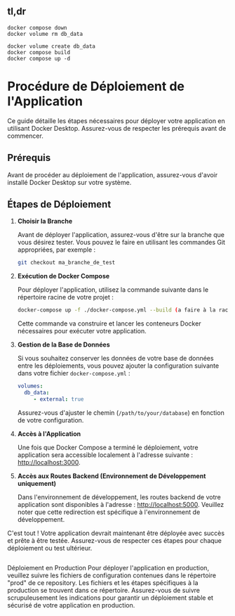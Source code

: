 ## tl,dr
```
docker compose down
docker volume rm db_data

docker volume create db_data
docker compose build
docker compose up -d

```
# Procédure de Déploiement de l'Application

Ce guide détaille les étapes nécessaires pour déployer votre application en utilisant Docker Desktop. Assurez-vous de respecter les prérequis avant de commencer.

## Prérequis

Avant de procéder au déploiement de l'application, assurez-vous d'avoir installé Docker Desktop sur votre système.

## Étapes de Déploiement

1. **Choisir la Branche**

   Avant de déployer l'application, assurez-vous d'être sur la branche que vous désirez tester. Vous pouvez le faire en utilisant les commandes Git appropriées, par exemple :

   ```bash
   git checkout ma_branche_de_test
   ```

2. **Exécution de Docker Compose**

   Pour déployer l'application, utilisez la commande suivante dans le répertoire racine de votre projet :

   ```bash
   docker-compose up -f ./docker-compose.yml --build (a faire à la racine du projet)
   ```

   Cette commande va construire et lancer les conteneurs Docker nécessaires pour exécuter votre application.

3. **Gestion de la Base de Données**

   Si vous souhaitez conserver les données de votre base de données entre les déploiements, vous pouvez ajouter la configuration suivante dans votre fichier `docker-compose.yml` :

   ```yaml
   volumes:
     db_data:
        - external: true
   ```

   Assurez-vous d'ajuster le chemin (`/path/to/your/database`) en fonction de votre configuration.

4. **Accès à l'Application**

   Une fois que Docker Compose a terminé le déploiement, votre application sera accessible localement à l'adresse suivante : [http://localhost:3000](http://localhost:3000).

5. **Accès aux Routes Backend (Environnement de Développement uniquement)**

   Dans l'environnement de développement, les routes backend de votre application sont disponibles à l'adresse : [http://localhost:5000](http://localhost:5000). Veuillez noter que cette redirection est spécifique à l'environnement de développement.

C'est tout ! Votre application devrait maintenant être déployée avec succès et prête à être testée. Assurez-vous de respecter ces étapes pour chaque déploiement ou test ultérieur.
```

```

Déploiement en Production
Pour déployer l'application en production, veuillez suivre les fichiers de configuration contenues dans le répertoire "prod" de ce repository. Les fichiers et les étapes spécifiques à la production se trouvent dans ce répertoire. Assurez-vous de suivre scrupuleusement les indications pour garantir un déploiement stable et sécurisé de votre application en production.


